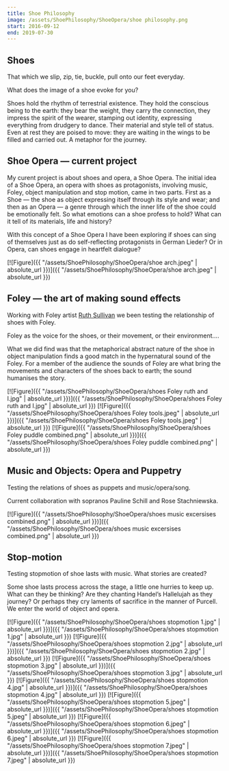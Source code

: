 ```yaml
---
title: Shoe Philosophy
image: /assets/ShoePhilosophy/ShoeOpera/shoe philosophy.png
start: 2016-09-12
end: 2019-07-30
---
```


<!-- this is a potential header item: background: "image" -->

## Shoes

That which we slip, zip, tie, buckle, pull onto our feet everyday.

What does the image of a shoe evoke for you?

Shoes hold the rhythm of terrestrial existence. They hold the conscious being to the earth: they bear the weight, they carry the connection, they impress the spirit of the wearer, stamping out identity, expressing everything from drudgery to dance. Their material and style tell of status. Even at rest they are poised to move: they are waiting in the wings to be filled and carried out. A metaphor for the journey.

## Shoe Opera — current project

My curent project is about shoes and opera, a Shoe Opera.
The initial idea of a Shoe Opera, an opera with shoes as protagonists, involving music, Foley, object manipulation and stop motion, came in two parts. First as a Shoe — the shoe as object expressing itself through its style and wear; and then as an Opera — a genre through which the inner life of the shoe could be emotionally felt. So what emotions can a shoe profess to hold? What can it tell of its materials, life and history?

With this concept of a Shoe Opera I have been exploring if shoes can sing of themselves just as do self-reflecting protagonists in German Lieder? Or in Opera, can shoes engage in heartfelt dialogue?

[![Figure]({{ "/assets/ShoePhilosophy/ShoeOpera/shoe arch.jpeg" | absolute_url }})]({{ "/assets/ShoePhilosophy/ShoeOpera/shoe arch.jpeg" | absolute_url }})

## Foley — the art of making sound effects

Working with Foley artist [Ruth Sullivan](https://www.ruthsullivan.co.uk) we been testing the relationship of shoes with Foley.

Foley as the voice for the shoes, or their movement, or their environment….

What we did find was that the metaphorical abstract nature of the shoe in object manipulation finds a good match in the hypernatural sound of the Foley. For a member of the audience the sounds of Foley are what bring the movements and characters of the shoes back to earth; the sound humanises the story.

[![Figure]({{ "/assets/ShoePhilosophy/ShoeOpera/shoes Foley ruth and I.jpg" | absolute_url }})]({{ "/assets/ShoePhilosophy/ShoeOpera/shoes Foley ruth and I.jpg" | absolute_url }})
[![Figure]({{ "/assets/ShoePhilosophy/ShoeOpera/shoes Foley tools.jpeg" | absolute_url }})]({{ "/assets/ShoePhilosophy/ShoeOpera/shoes Foley tools.jpeg" | absolute_url }})
[![Figure]({{ "/assets/ShoePhilosophy/ShoeOpera/shoes Foley puddle combined.png" | absolute_url }})]({{ "/assets/ShoePhilosophy/ShoeOpera/shoes Foley puddle combined.png" | absolute_url }})

## Music and Objects: Opera and Puppetry

Testing the relations of shoes as puppets and music/opera/song.

Current collaboration with sopranos Pauline Schill and Rose Stachniewska.

[![Figure]({{ "/assets/ShoePhilosophy/ShoeOpera/shoes music excersises combined.png" | absolute_url }})]({{ "/assets/ShoePhilosophy/ShoeOpera/shoes music excersises combined.png" | absolute_url }})

## Stop-motion

Testing stopmotion of shoe lasts with music. What stories are created?

Some shoe lasts process across the stage, a little one hurries to keep up. What can they be thinking? Are they chanting Handel’s Hallelujah as they journey? Or perhaps they cry laments of sacrifice in the manner of Purcell. We enter the world of object and opera.

[![Figure]({{ "/assets/ShoePhilosophy/ShoeOpera/shoes stopmotion 1.jpg" | absolute_url }})]({{ "/assets/ShoePhilosophy/ShoeOpera/shoes stopmotion 1.jpg" | absolute_url }})
[![Figure]({{ "/assets/ShoePhilosophy/ShoeOpera/shoes stopmotion 2.jpg" | absolute_url }})]({{ "/assets/ShoePhilosophy/ShoeOpera/shoes stopmotion 2.jpg" | absolute_url }})
[![Figure]({{ "/assets/ShoePhilosophy/ShoeOpera/shoes stopmotion 3.jpg" | absolute_url }})]({{ "/assets/ShoePhilosophy/ShoeOpera/shoes stopmotion 3.jpg" | absolute_url }})
[![Figure]({{ "/assets/ShoePhilosophy/ShoeOpera/shoes stopmotion 4.jpg" | absolute_url }})]({{ "/assets/ShoePhilosophy/ShoeOpera/shoes stopmotion 4.jpg" | absolute_url }})
[![Figure]({{ "/assets/ShoePhilosophy/ShoeOpera/shoes stopmotion 5.jpeg" | absolute_url }})]({{ "/assets/ShoePhilosophy/ShoeOpera/shoes stopmotion 5.jpeg" | absolute_url }})
[![Figure]({{ "/assets/ShoePhilosophy/ShoeOpera/shoes stopmotion 6.jpeg" | absolute_url }})]({{ "/assets/ShoePhilosophy/ShoeOpera/shoes stopmotion 6.jpeg" | absolute_url }})
[![Figure]({{ "/assets/ShoePhilosophy/ShoeOpera/shoes stopmotion 7.jpeg" | absolute_url }})]({{ "/assets/ShoePhilosophy/ShoeOpera/shoes stopmotion 7.jpeg" | absolute_url }})
